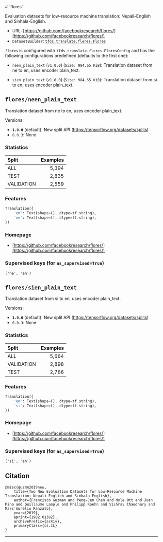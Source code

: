 <div itemscope itemtype="http://schema.org/Dataset">
  <div itemscope itemprop="includedInDataCatalog" itemtype="http://schema.org/DataCatalog">
    <meta itemprop="name" content="TensorFlow Datasets" />
  </div>
  <meta itemprop="name" content="flores" />
  <meta itemprop="description" content="Evaluation datasets for low-resource machine translation: Nepali-English and Sinhala-English.&#10;&#10;&#10;To use this dataset:&#10;&#10;```python&#10;import tensorflow_datasets as tfds&#10;&#10;ds = tfds.load(&#x27;flores&#x27;, split=&#x27;train&#x27;)&#10;for ex in ds.take(4):&#10;  print(ex)&#10;```&#10;&#10;See [the guide](https://www.tensorflow.org/datasets/overview) for more&#10;informations on [tensorflow_datasets](https://www.tensorflow.org/datasets).&#10;&#10;" />
  <meta itemprop="url" content="https://www.tensorflow.org/datasets/catalog/flores" />
  <meta itemprop="sameAs" content="https://github.com/facebookresearch/flores/" />
  <meta itemprop="citation" content="@misc{guzmn2019new,&#10;    title={Two New Evaluation Datasets for Low-Resource Machine Translation: Nepali-English and Sinhala-English},&#10;    author={Francisco Guzman and Peng-Jen Chen and Myle Ott and Juan Pino and Guillaume Lample and Philipp Koehn and Vishrav Chaudhary and Marc&#x27;Aurelio Ranzato},&#10;    year={2019},&#10;    eprint={1902.01382},&#10;    archivePrefix={arXiv},&#10;    primaryClass={cs.CL}&#10;}&#10;" />
</div>
# `flores`

Evaluation datasets for low-resource machine translation: Nepali-English and
Sinhala-English.

*   URL:
    [https://github.com/facebookresearch/flores/](https://github.com/facebookresearch/flores/)
*   `DatasetBuilder`:
    [`tfds.translate.flores.Flores`](https://github.com/tensorflow/datasets/tree/master/tensorflow_datasets/translate/flores.py)

`flores` is configured with `tfds.translate.flores.FloresConfig` and has the
following configurations predefined (defaults to the first one):

*   `neen_plain_text` (`v1.0.0`) (`Size: 984.65 KiB`): Translation dataset from
    ne to en, uses encoder plain_text.

*   `sien_plain_text` (`v1.0.0`) (`Size: 984.65 KiB`): Translation dataset from
    si to en, uses encoder plain_text.

## `flores/neen_plain_text`
Translation dataset from ne to en, uses encoder plain_text.

Versions:

*   **`1.0.0`** (default): New split API
    (https://tensorflow.org/datasets/splits)
*   `0.0.3`: None

### Statistics

Split      | Examples
:--------- | -------:
ALL        | 5,394
TEST       | 2,835
VALIDATION | 2,559

### Features
```python
Translation({
    'en': Text(shape=(), dtype=tf.string),
    'ne': Text(shape=(), dtype=tf.string),
})
```

### Homepage

*   [https://github.com/facebookresearch/flores/](https://github.com/facebookresearch/flores/)

### Supervised keys (for `as_supervised=True`)
`('ne', 'en')`

## `flores/sien_plain_text`
Translation dataset from si to en, uses encoder plain_text.

Versions:

*   **`1.0.0`** (default): New split API
    (https://tensorflow.org/datasets/splits)
*   `0.0.3`: None

### Statistics

Split      | Examples
:--------- | -------:
ALL        | 5,664
VALIDATION | 2,898
TEST       | 2,766

### Features
```python
Translation({
    'en': Text(shape=(), dtype=tf.string),
    'si': Text(shape=(), dtype=tf.string),
})
```

### Homepage

*   [https://github.com/facebookresearch/flores/](https://github.com/facebookresearch/flores/)

### Supervised keys (for `as_supervised=True`)
`('si', 'en')`

## Citation
```
@misc{guzmn2019new,
    title={Two New Evaluation Datasets for Low-Resource Machine Translation: Nepali-English and Sinhala-English},
    author={Francisco Guzman and Peng-Jen Chen and Myle Ott and Juan Pino and Guillaume Lample and Philipp Koehn and Vishrav Chaudhary and Marc'Aurelio Ranzato},
    year={2019},
    eprint={1902.01382},
    archivePrefix={arXiv},
    primaryClass={cs.CL}
}
```

--------------------------------------------------------------------------------
